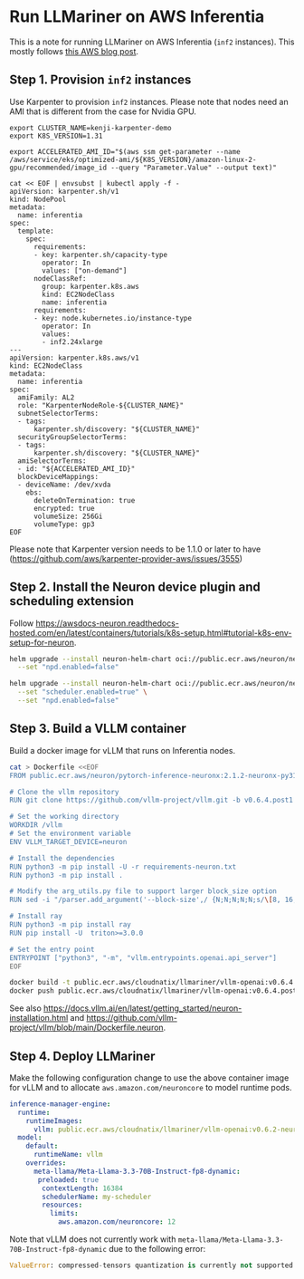 # Run LLMariner on AWS Inferentia

This is a note for running LLMariner on AWS Inferentia (`inf2` instances). This mostly follows
[this AWS blog post](https://aws.amazon.com/blogs/machine-learning/deploy-meta-llama-3-1-8b-on-aws-inferentia-using-amazon-eks-and-vllm/).

## Step 1. Provision `inf2` instances

Use Karpenter to provision `inf2` instances. Please note that
nodes need an AMI that is different from the case for Nvidia GPU.

```
export CLUSTER_NAME=kenji-karpenter-demo
export K8S_VERSION=1.31

export ACCELERATED_AMI_ID="$(aws ssm get-parameter --name /aws/service/eks/optimized-ami/${K8S_VERSION}/amazon-linux-2-gpu/recommended/image_id --query "Parameter.Value" --output text)"

cat << EOF | envsubst | kubectl apply -f -
apiVersion: karpenter.sh/v1
kind: NodePool
metadata:
  name: inferentia
spec:
  template:
    spec:
      requirements:
      - key: karpenter.sh/capacity-type
        operator: In
        values: ["on-demand"]
      nodeClassRef:
        group: karpenter.k8s.aws
        kind: EC2NodeClass
        name: inferentia
      requirements:
      - key: node.kubernetes.io/instance-type
        operator: In
        values:
        - inf2.24xlarge
---
apiVersion: karpenter.k8s.aws/v1
kind: EC2NodeClass
metadata:
  name: inferentia
spec:
  amiFamily: AL2
  role: "KarpenterNodeRole-${CLUSTER_NAME}"
  subnetSelectorTerms:
  - tags:
      karpenter.sh/discovery: "${CLUSTER_NAME}"
  securityGroupSelectorTerms:
  - tags:
      karpenter.sh/discovery: "${CLUSTER_NAME}"
  amiSelectorTerms:
  - id: "${ACCELERATED_AMI_ID}"
  blockDeviceMappings:
  - deviceName: /dev/xvda
    ebs:
      deleteOnTermination: true
      encrypted: true
      volumeSize: 256Gi
      volumeType: gp3
EOF
```

Please note that Karpenter version needs to be 1.1.0 or later to have (https://github.com/aws/karpenter-provider-aws/issues/3555)

## Step 2. Install the Neuron device plugin and scheduling extension

Follow https://awsdocs-neuron.readthedocs-hosted.com/en/latest/containers/tutorials/k8s-setup.html#tutorial-k8s-env-setup-for-neuron.

```bash
helm upgrade --install neuron-helm-chart oci://public.ecr.aws/neuron/neuron-helm-chart \
  --set "npd.enabled=false"

helm upgrade --install neuron-helm-chart oci://public.ecr.aws/neuron/neuron-helm-chart \
  --set "scheduler.enabled=true" \
  --set "npd.enabled=false"
```

## Step 3. Build a VLLM container

Build a docker image for vLLM that runs on Inferentia nodes.

```bash
cat > Dockerfile <<EOF
FROM public.ecr.aws/neuron/pytorch-inference-neuronx:2.1.2-neuronx-py310-sdk2.20.0-ubuntu20.04

# Clone the vllm repository
RUN git clone https://github.com/vllm-project/vllm.git -b v0.6.4.post1

# Set the working directory
WORKDIR /vllm
# Set the environment variable
ENV VLLM_TARGET_DEVICE=neuron

# Install the dependencies
RUN python3 -m pip install -U -r requirements-neuron.txt
RUN python3 -m pip install .

# Modify the arg_utils.py file to support larger block_size option
RUN sed -i "/parser.add_argument('--block-size',/ {N;N;N;N;N;s/\[8, 16, 32\]/[8, 16, 32, 128, 256, 512, 1024, 2048, 4096, 8192]/}" vllm/engine/arg_utils.py

# Install ray
RUN python3 -m pip install ray
RUN pip install -U  triton>=3.0.0

# Set the entry point
ENTRYPOINT ["python3", "-m", "vllm.entrypoints.openai.api_server"]
EOF

docker build -t public.ecr.aws/cloudnatix/llmariner/vllm-openai:v0.6.4.post1-neuron .
docker push public.ecr.aws/cloudnatix/llmariner/vllm-openai:v0.6.4.post1-neuron
```

See also https://docs.vllm.ai/en/latest/getting_started/neuron-installation.html and
https://github.com/vllm-project/vllm/blob/main/Dockerfile.neuron.

## Step 4. Deploy LLMariner

Make the following configuration change to use the above container image for vLLM and
to allocate `aws.amazon.com/neuroncore` to model runtime pods.

```yaml
inference-manager-engine:
  runtime:
    runtimeImages:
      vllm: public.ecr.aws/cloudnatix/llmariner/vllm-openai:v0.6.2-neuron
  model:
    default:
      runtimeName: vllm
    overrides:
      meta-llama/Meta-Llama-3.3-70B-Instruct-fp8-dynamic:
       preloaded: true
        contextLength: 16384
        schedulerName: my-scheduler
        resources:
          limits:
            aws.amazon.com/neuroncore: 12
```

Note that vLLM does not currently work with `meta-llama/Meta-Llama-3.3-70B-Instruct-fp8-dynamic` due to the following error:

```python
ValueError: compressed-tensors quantization is currently not supported in Neuron Backend.
```
